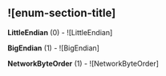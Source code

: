 ## ![enum-section-title]

**LittleEndian** (0) - ![LittleEndian]

**BigEndian** (1) - ![BigEndian]

**NetworkByteOrder** (1) - ![NetworkByteOrder]


